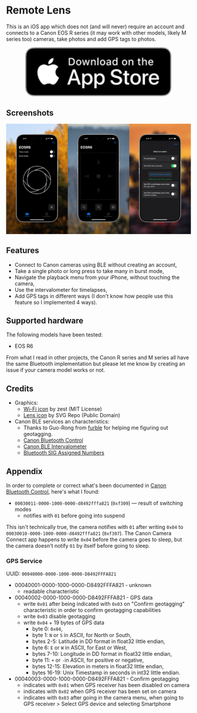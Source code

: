 # Remote Lens

This is an iOS app which does not (and will never) require an account and connects to a Canon EOS R series (it may work with other models, likely M series too) cameras, take photos and add GPS tags to photos.

<p align="center">
    <a href="https://apps.apple.com/app/remote-lens/id6748348414">
        <img src="Images/Download_on_the_App_Store.svg" alt="download_on_appstore" width="400"/>
    </a>
</p>

## Screenshots

![screenshots](Images/Screenshots.png)

## Features

* Connect to Canon cameras using BLE without creating an account,
* Take a single photo or long press to take many in burst mode,
* Navigate the playback menu from your iPhone, without touching the camera,
* Use the intervalometer for timelapses,
* Add GPS tags in different ways (I don't know how people use this feature so I implemented 4 ways).

## Supported hardware

The following models have been tested:

* EOS R6

From what I read in other projects, the Canon R series and M series all have the same Bluetooth implementation but please let me know by creating an issue if your camera model works or not.

## Credits

* Graphics:
    - [Wi-Fi icon](https://www.svgrepo.com/svg/510343/wifi-high) by zest (MIT License)
    - [Lens icon](https://www.svgrepo.com/svg/79115/lens) by SVG Repo (Public Domain)
* Canon BLE services an characteristics:
    - Thanks to Guo-Rong from [furble](https://github.com/gkoh/furble) for helping me figuring out geotagging.
    - [Canon Bluetooth Control](https://github.com/3bl3gamer/canon-bluetooth-control)
    - [Canon BLE Intervalometer](https://github.com/robot9706/CanonBLEIntervalometer)
    - [Bluetooth SIG Assigned Numbers](https://www.bluetooth.com/wp-content/uploads/Files/Specification/HTML/Assigned_Numbers/out/en/Assigned_Numbers.pdf)

## Appendix

In order to complete or correct what's been documented in [Canon Bluetooth Control](https://github.com/3bl3gamer/canon-bluetooth-control), here's what I found:

* `00030011-0000-1000-0000-d8492fffa821` (`0xf309`) — result of switching modes
    - notifies with `01` before going into suspend

This isn't technically true, the camera notifies with `01` after writing `0x04` to `00030010-0000-1000-0000-d8492fffa821` (`0xf307`). The Canon Camera Connect app happens to write `0x04` before the camera goes to sleep, but the camera doesn't notify `01` by itself before going to sleep.

### GPS Service

UUID: `00040000-0000-1000-0000-D8492FFFA821`

* 00040001-0000-1000-0000-D8492FFFA821 - unknown
    - readable characteristic
* 00040002-0000-1000-0000-D8492FFFA821 - GPS data
    - write `0x01` after being indicated with `0x03` on "Confirm geotagging" characteristic in order to confirm geotagging capabilities
    - write `0x03` disable geotagging
    - write `0x04` + 19 bytes of GPS data
        * byte 0: `0x04`,
        * byte 1: `N` or `S` in ASCII, for North or South,
        * bytes 2-5: Latitude in DD format in float32 little endian,
        * byte 6: `E` or `W` in ASCII, for East or West,
        * bytes 7-10: Longitude in DD format in float32 little endian,
        * byte 11: `+` or `-`in ASCII, for positive or negative,
        * bytes 12-15: Elevation in meters in float32 little endian,
        * bytes 16-19: Unix Timestamp in seconds in int32 little endian.
* 00040003-0000-1000-0000-D8492FFFA821 - Confirm geotagging
    - indicates with `0x01` when GPS receiver has been disabled on camera
    - indicates with `0x02` when GPS receiver has been set on camera
    - indicates with `0x03` after going in the camera menu, when going to GPS receiver > Select GPS device and selecting Smartphone
